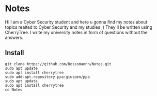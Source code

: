 # Notes
Hi I am a Cyber Security student and here u gonna find my notes about topics realted to Cyber Security and my studies ;) They'll be written using CherryTree.
I write my university notes in form of questions without the answers.
## Install
```
git clone https://github.com/Bosssmannn/Notes.git
sudo apt update
sudo apt install cherrytree
sudo add-apt-repository ppa:giuspen/ppa
sudo apt update
sudo apt install cherrytree
cd Notes
```

